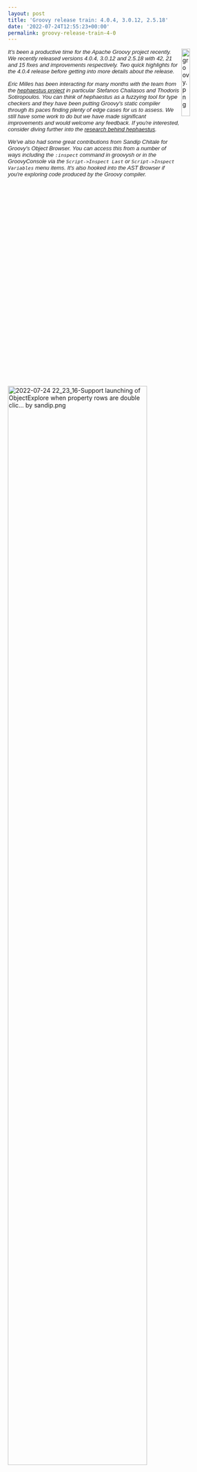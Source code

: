 ```yaml
---
layout: post
title: 'Groovy release train: 4.0.4, 3.0.12, 2.5.18'
date: '2022-07-24T12:55:23+00:00'
permalink: groovy-release-train-4-0
---
```

<p><img src="https://blogs.apache.org/groovy/mediaresource/c5ba5e59-737e-4ebf-91c9-08fa67dc8f70" align="right" style="width:20%;" alt="groovy.png"><span style="color: rgb(34, 34, 34); font-family: Arial, Helvetica, sans-serif; font-size: small;"><i>It's been a productive time for the Apache Groovy project recently. We recently released versions 4.0.4, 3.0.12 and 2.5.18 with 42, 21 and 15 fixes and improvements respectively. Two quick highlights for the 4.0.4 release before getting into more details about the release.</i></span></p>
<p><span style="color: rgb(34, 34, 34); font-family: Arial, Helvetica, sans-serif; font-size: small;"><i>Eric Milles has been interacting for many months with the team from the <a href="https://github.com/hephaestus-compiler-project/hephaestu" target="_blank">hephaestus project</a> in particular Stefanos Chaliasos and Thodoris Sotiropoulos. You can think of hephaestus as a fuzzying tool for type checkers and they have been putting Groovy's static compiler through its paces finding plenty of edge cases for us to assess. We still have some work to do but we have made significant improvements and would welcome any feedback. If you're interested, consider diving further into the <a href="https://pldi22.sigplan.org/details/pldi-2022-pldi/2/Finding-Typing-Compiler-Bug" target="_blank">research behind hephaestus</a>.</i></span></p>
<p><i style="color: rgb(34, 34, 34); font-family: Arial, Helvetica, sans-serif; font-size: small;">We've also had some great contributions from Sandip Chitale for Groovy's Object Browser. You can access this from a number of ways including the <code>:inspect</code> command in groovysh or in the GroovyConsole via the <code>Script-&gt;Inspect Last</code> or <code>Script-&gt;Inspect Variables</code> menu items. It's also hooked into the AST Browser if you're exploring code produced by the Groovy compiler.</i></p><p><img src="https://blogs.apache.org/groovy/mediaresource/d4be7ce2-a2ce-46c3-9ce7-7b0a23271e55" style="width:80%;" alt="2022-07-24 22_23_16-Support launching of ObjectExplore when property rows are double clic… by sandip.png"></p><p><i style="color: rgb(34, 34, 34); font-family: Arial, Helvetica, sans-serif; font-size: small;">Please find more details about the 4.0.4 release below.</i><br></p>
<p></p><hr><p></p><p><span style="color: rgb(34, 34, 34); font-family: Arial, Helvetica, sans-serif; font-size: small;">Dear community,</span><br></p><p><br style="color: rgb(34, 34, 34); font-family: Arial, Helvetica, sans-serif; font-size: small;"><span style="color: rgb(34, 34, 34); font-family: Arial, Helvetica, sans-serif; font-size: small;">The Apache Groovy team is pleased to announce version 4.0.4 of Apache Groovy.</span><br style="color: rgb(34, 34, 34); font-family: Arial, Helvetica, sans-serif; font-size: small;"><span style="color: rgb(34, 34, 34); font-family: Arial, Helvetica, sans-serif; font-size: small;">Apache Groovy is a multi-faceted programming language for the JVM.</span><br style="color: rgb(34, 34, 34); font-family: Arial, Helvetica, sans-serif; font-size: small;"><span style="color: rgb(34, 34, 34); font-family: Arial, Helvetica, sans-serif; font-size: small;">Further details can be found at the&nbsp;</span><a href="https://groovy.apache.org/" rel="noreferrer" target="_blank" data-saferedirecturl="https://www.google.com/url?q=https://groovy.apache.org&amp;source=gmail&amp;ust=1658749889773000&amp;usg=AOvVaw3UeIEh4xUbnaxsJtohTkbG" style="color: rgb(17, 85, 204); font-family: Arial, Helvetica, sans-serif; font-size: small; background-color: rgb(255, 255, 255);">https://groovy.apache.org</a><span style="color: rgb(34, 34, 34); font-family: Arial, Helvetica, sans-serif; font-size: small;">&nbsp;website.</span><br style="color: rgb(34, 34, 34); font-family: Arial, Helvetica, sans-serif; font-size: small;"><br style="color: rgb(34, 34, 34); font-family: Arial, Helvetica, sans-serif; font-size: small;"><span style="color: rgb(34, 34, 34); font-family: Arial, Helvetica, sans-serif; font-size: small;">This release is a maintenance release of the GROOVY_4_0_X branch.</span><br style="color: rgb(34, 34, 34); font-family: Arial, Helvetica, sans-serif; font-size: small;"><span style="color: rgb(34, 34, 34); font-family: Arial, Helvetica, sans-serif; font-size: small;">It is strongly encouraged that all users using prior</span><br style="color: rgb(34, 34, 34); font-family: Arial, Helvetica, sans-serif; font-size: small;"><span style="color: rgb(34, 34, 34); font-family: Arial, Helvetica, sans-serif; font-size: small;">versions on this branch upgrade to this version.</span><br style="color: rgb(34, 34, 34); font-family: Arial, Helvetica, sans-serif; font-size: small;"><br style="color: rgb(34, 34, 34); font-family: Arial, Helvetica, sans-serif; font-size: small;"><span style="color: rgb(34, 34, 34); font-family: Arial, Helvetica, sans-serif; font-size: small;">This release includes 42 bug fixes/improvements as outlined in the changelog:</span><br style="color: rgb(34, 34, 34); font-family: Arial, Helvetica, sans-serif; font-size: small;"><a href="https://issues.apache.org/jira/secure/ReleaseNote.jspa?projectId=12318123&amp;version=12351811" rel="noreferrer" target="_blank" data-saferedirecturl="https://www.google.com/url?q=https://issues.apache.org/jira/secure/ReleaseNote.jspa?projectId%3D12318123%26version%3D12351811&amp;source=gmail&amp;ust=1658749889773000&amp;usg=AOvVaw39ifZIVrnkdH8j5f1luhp8" style="color: rgb(17, 85, 204); font-family: Arial, Helvetica, sans-serif; font-size: small; background-color: rgb(255, 255, 255);">https://issues.apache.org/jira<wbr>/secure/ReleaseNote.jspa?proje<wbr>ctId=12318123&amp;version=12351811</a><br style="color: rgb(34, 34, 34); font-family: Arial, Helvetica, sans-serif; font-size: small;"><br style="color: rgb(34, 34, 34); font-family: Arial, Helvetica, sans-serif; font-size: small;"><span style="color: rgb(34, 34, 34); font-family: Arial, Helvetica, sans-serif; font-size: small;">Sources, convenience binaries, downloadable documentation and an SDK</span><br style="color: rgb(34, 34, 34); font-family: Arial, Helvetica, sans-serif; font-size: small;"><span style="color: rgb(34, 34, 34); font-family: Arial, Helvetica, sans-serif; font-size: small;">bundle can be found at:&nbsp;</span><a href="https://groovy.apache.org/download.html" rel="noreferrer" target="_blank" data-saferedirecturl="https://www.google.com/url?q=https://groovy.apache.org/download.html&amp;source=gmail&amp;ust=1658749889773000&amp;usg=AOvVaw1oyeY2KvINmi4bJ7q7mdV9" style="color: rgb(17, 85, 204); font-family: Arial, Helvetica, sans-serif; font-size: small; background-color: rgb(255, 255, 255);">https://groovy.apache.org/down<wbr>load.html</a><br style="color: rgb(34, 34, 34); font-family: Arial, Helvetica, sans-serif; font-size: small;"><span style="color: rgb(34, 34, 34); font-family: Arial, Helvetica, sans-serif; font-size: small;">We recommend you verify your installation using the information on that page.</span><br style="color: rgb(34, 34, 34); font-family: Arial, Helvetica, sans-serif; font-size: small;"><br style="color: rgb(34, 34, 34); font-family: Arial, Helvetica, sans-serif; font-size: small;"><span style="color: rgb(34, 34, 34); font-family: Arial, Helvetica, sans-serif; font-size: small;">Jars are also available within the major binary repositories.</span><br style="color: rgb(34, 34, 34); font-family: Arial, Helvetica, sans-serif; font-size: small;"><br style="color: rgb(34, 34, 34); font-family: Arial, Helvetica, sans-serif; font-size: small;"><span style="color: rgb(34, 34, 34); font-family: Arial, Helvetica, sans-serif; font-size: small;">We welcome your help and feedback and in particular want</span><br style="color: rgb(34, 34, 34); font-family: Arial, Helvetica, sans-serif; font-size: small;"><span style="color: rgb(34, 34, 34); font-family: Arial, Helvetica, sans-serif; font-size: small;">to thank everyone who contributed to this release.</span><br style="color: rgb(34, 34, 34); font-family: Arial, Helvetica, sans-serif; font-size: small;"><br style="color: rgb(34, 34, 34); font-family: Arial, Helvetica, sans-serif; font-size: small;"><span style="color: rgb(34, 34, 34); font-family: Arial, Helvetica, sans-serif; font-size: small;">For more information on how to report problems, and to get involved,</span><br style="color: rgb(34, 34, 34); font-family: Arial, Helvetica, sans-serif; font-size: small;"><span style="color: rgb(34, 34, 34); font-family: Arial, Helvetica, sans-serif; font-size: small;">visit the project website at&nbsp;</span><a href="https://groovy.apache.org/" rel="noreferrer" target="_blank" data-saferedirecturl="https://www.google.com/url?q=https://groovy.apache.org/&amp;source=gmail&amp;ust=1658749889773000&amp;usg=AOvVaw3YY__pL01OagCmhDprLRMJ" style="color: rgb(17, 85, 204); font-family: Arial, Helvetica, sans-serif; font-size: small; background-color: rgb(255, 255, 255);">https://groovy.apache.org/</a><br style="color: rgb(34, 34, 34); font-family: Arial, Helvetica, sans-serif; font-size: small;"><br style="color: rgb(34, 34, 34); font-family: Arial, Helvetica, sans-serif; font-size: small;"><span style="color: rgb(34, 34, 34); font-family: Arial, Helvetica, sans-serif; font-size: small;">Best regards,</span><br style="color: rgb(34, 34, 34); font-family: Arial, Helvetica, sans-serif; font-size: small;"><br style="color: rgb(34, 34, 34); font-family: Arial, Helvetica, sans-serif; font-size: small;"><span style="color: rgb(34, 34, 34); font-family: Arial, Helvetica, sans-serif; font-size: small;">The Apache Groovy team.</span></p><p><span style="color: rgb(34, 34, 34); font-family: Arial, Helvetica, sans-serif; font-size: small;"><br></span><br></p>
